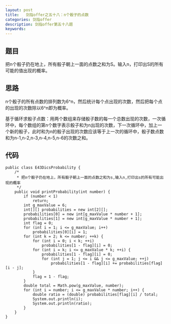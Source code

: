 ```yaml
---
layout: post
title:   剑指offer之五十八：n个骰子的点数
categories: 剑指offer
description: 剑指offer第五十八题
keywords: 
---
```



## 题目

把n个骰子扔在地上，所有骰子朝上一面的点数之和为S。输入n，打印出S的所有可能的值出现的概率。

## 思路

n个骰子的所有点数的排列数为6^n，然后统计每个点出现的次数，然后把每个点的出现的次数除以6^n即为概率。

基于循环求骰子点数：用两个数组来存储骰子数的每一个总数出现的次数，一次循环中，每个数组的第n个数字表示骰子和为n出现的次数，下一次循环中，加上一个新的骰子，此时和为n的骰子出现的次数应该等于上一次的循环中，骰子数点数和为n-1,n-2,n-3,n-4,n-5,n-6的次数之和。




## 代码



	public class E43DicsProbability {  
	    /* 
	     * 把n个骰子仍在地上，所有骰子朝上一面的点数之和为s,输入n,打印出s的所有可能出现的概率 
	     */  
	    public void printProbability(int number) {  
	        if (number < 1)  
	            return;  
	        int g_maxValue = 6;  
	        int[][] probabilities = new int[2][];  
	        probabilities[0] = new int[g_maxValue * number + 1];  
	        probabilities[1] = new int[g_maxValue * number + 1];  
	        int flag = 0;  
	        for (int i = 1; i <= g_maxValue; i++)  
	            probabilities[0][i] = 1;  
	        for (int k = 2; k <= number; ++k) {  
	            for (int i = 0; i < k; ++i)  
	                probabilities[1 - flag][i] = 0;  
	            for (int i = k; i <= g_maxValue * k; ++i) {  
	                probabilities[1 - flag][i] = 0;  
	                for (int j = 1; j <= i && j <= g_maxValue; ++j)  
	                    probabilities[1 - flag][i] += probabilities[flag][i - j];  
	            }  
	            flag = 1 - flag;  
	        }  
	        double total = Math.pow(g_maxValue, number);  
	        for (int i = number; i <= g_maxValue * number; i++) {  
	            double ratio = (double) probabilities[flag][i] / total;  
	            System.out.println(i);  
	            System.out.println(ratio);  
	        }  
	    }  
	}  
